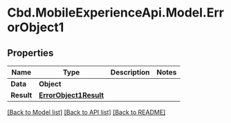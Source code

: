 # Cbd.MobileExperienceApi.Model.ErrorObject1

## Properties

Name | Type | Description | Notes
------------ | ------------- | ------------- | -------------
**Data** | **Object** |  | 
**Result** | [**ErrorObject1Result**](ErrorObject1Result.md) |  | 

[[Back to Model list]](../README.md#documentation-for-models) [[Back to API list]](../README.md#documentation-for-api-endpoints) [[Back to README]](../README.md)

